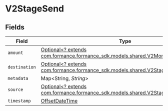 # V2StageSend


## Fields

| Field                                                                                                                               | Type                                                                                                                                | Required                                                                                                                            | Description                                                                                                                         |
| ----------------------------------------------------------------------------------------------------------------------------------- | ----------------------------------------------------------------------------------------------------------------------------------- | ----------------------------------------------------------------------------------------------------------------------------------- | ----------------------------------------------------------------------------------------------------------------------------------- |
| `amount`                                                                                                                            | [Optional<? extends com.formance.formance_sdk.models.shared.V2Monetary>](../../models/shared/V2Monetary.md)                         | :heavy_minus_sign:                                                                                                                  | N/A                                                                                                                                 |
| `destination`                                                                                                                       | [Optional<? extends com.formance.formance_sdk.models.shared.V2StageSendDestination>](../../models/shared/V2StageSendDestination.md) | :heavy_minus_sign:                                                                                                                  | N/A                                                                                                                                 |
| `metadata`                                                                                                                          | Map<String, *String*>                                                                                                               | :heavy_minus_sign:                                                                                                                  | N/A                                                                                                                                 |
| `source`                                                                                                                            | [Optional<? extends com.formance.formance_sdk.models.shared.V2StageSendSource>](../../models/shared/V2StageSendSource.md)           | :heavy_minus_sign:                                                                                                                  | N/A                                                                                                                                 |
| `timestamp`                                                                                                                         | [OffsetDateTime](https://docs.oracle.com/javase/8/docs/api/java/time/OffsetDateTime.html)                                           | :heavy_minus_sign:                                                                                                                  | N/A                                                                                                                                 |